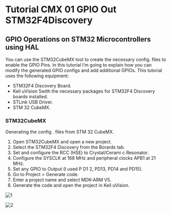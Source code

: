 #          Tutorial CMX 01 GPIO Out STM32F4Discovery


## GPIO Operations on STM32 Microcontrollers using HAL

You can use the STM32CubeMX tool to create the necessary config. files to enable the GPIO Pins. 
In this tutorial I’m going to explain how you can modify the generated GPIO configs and add additional GPIOs. 
This tutorial uses the following equipment: 


- STM32F4 Discovery Board.
- Keil uVision 5with the necessary packages for STM32F4 Discovery boards installed.
- STLink USB Driver.
- STM 32 CubeMX.

### STM32CubeMX 

Generating the config . files from STM 32 CubeMX. 
1. Open STM32CubeMX and open a new project.
2. Select the STM32F4 Discovery from the Borards tab.
3. Set and configure the RCC (HSE) to Crystal/Cerami c Resonator.
4. Configure the SYSCLK at 168 MHz and peripheral clocks APB1 at 21 MHz.
5. Set any GPIO to Output (I used P D1 2, PD13, PD14 and PD15).
6. Go to Project > Generate code.
7. Enter a project name and select MDK-ARM V5.
8. Generate the code and open the project in Keil uVision.

![1](https://user-images.githubusercontent.com/32094503/32344214-5ee429c0-c006-11e7-9e41-81a7959d3e71.PNG)

![2](https://user-images.githubusercontent.com/32094503/32344267-8fc4462e-c006-11e7-9424-34c0d5781aa7.PNG)
